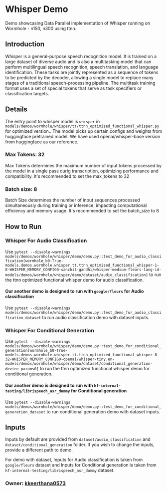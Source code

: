 # Whisper Demo

Demo showcasing Data Parallel implementation of Whisper running on Wormhole - n150, n300 using ttnn.

## Introduction

Whisper is a general-purpose speech recognition model. It is trained on a large dataset of diverse audio and is also a multitasking model that can perform multilingual speech recognition, speech translation, and language identification. These tasks are jointly represented as a sequence of tokens to be predicted by the decoder, allowing a single model to replace many stages of a traditional speech-processing pipeline. The multitask training format uses a set of special tokens that serve as task specifiers or classification targets.

## Details

The entry point to whisper model is `whisper` in `models/demos/wormhole/whisper/tt/ttnn_optimized_functional_whisper.py` for optimized version.. The model picks up certain configs and weights from huggingface pretrained model. We have used openai/whisper-base version from huggingface as our reference.

### Max Tokens: 32

Max Tokens determines the maximum number of input tokens processed by the model in a single pass durig transcription, optimizing performance and compatibility. It's recommended to set the max_tokens to 32

### Batch size: 8

Batch Size determines the number of input sequences processed simultaneously during training or inference, impacting computational efficiency and memory usage. It's recommended to set the batch_size to 8

## How to Run

### Whisper For Audio Classification
Use `pytest --disable-warnings models/demos/wormhole/whisper/demo/demo.py::test_demo_for_audio_classification[wormhole_b0-True-models.demos.wormhole.whisper.tt.ttnn_optimized_functional_whisper-1-8-WHISPER_MEMORY_CONFIG0-sanchit-gandhi/whisper-medium-fleurs-lang-id-models/demos/wormhole/whisper/demo/dataset/audio_classification]` to run the ttnn optimized functional whisper demo for audio classification.

#### Our another demo is designed to run with `google/fleurs` for Audio classification

Use `pytest --disable-warnings models/demos/wormhole/whisper/demo/demo.py::test_demo_for_audio_classification_dataset` to run audio classification demo with dataset inputs.

### Whisper For Conditional Generation

Use `pytest --disable-warnings models/demos/wormhole/whisper/demo/demo.py::test_demo_for_conditional_generation[wormhole_b0-True-models.demos.wormhole.whisper.tt.ttnn_optimized_functional_whisper-8-32-WHISPER_MEMORY_CONFIG0-openai/whisper-tiny.en-models/demos/wormhole/whisper/demo/dataset/conditional_generation-device_params0]` to run the ttnn optimized functional whisper demo for conditional generation.

#### Our another demo is designed to run with `hf-internal-testing/librispeech_asr_dummy` for Conditional generation

Use `pytest --disable-warnings models/demos/wormhole/whisper/demo/demo.py::test_demo_for_conditional_generation_dataset` to run conditional generation demo with dataset inputs.


## Inputs

Inputs by default are provided from `dataset/audio_classification` and `dataset/conditional_generation` folder. If you wish to change the inputs, provide a different path to demo.

For demo with dataset, Inputs for Audio classification is taken from `google/fleurs` dataset and Inputs for Conditional generation is taken from `hf-internal-testing/librispeech_asr_dummy` dataset.

### Owner: [kkeerthana0573](https://github.com/kkeerthana0573)
